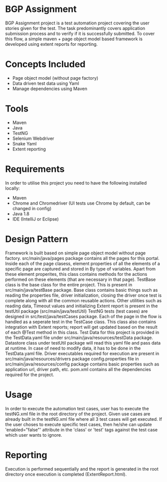# BGP Assignment
BGP Assignment project is a test automation project covering the user stories given for the test. The task predominantly covers application submission process and to verify if it is successfully submitted. To cover this flow, a simple maven + page object model based framework is developed using extent reports for reporting.

# Concepts Included
* Page object model (without page factory)
* Data driven test data using Yaml
* Manage dependencies using Maven

# Tools
* Maven
* Java
* TestNG
* Selenium Webdriver
* Snake Yaml
* Extent reporting

# Requirements
In order to utilise this project you need to have the following installed locally:
* Maven 
* Chrome and Chromedriver (UI tests use Chrome by default, can be changed in config)
* Java 1.8
* IDE (IntelliJ or Eclipse)

# Design Pattern
Framework is built based on simple page object model without page factory. src/main/java/pages package contains all the pages for this portal. 
Inside each of the page clasess, element properties of all the elements of a specific page are captured and stored in By type of variables. Apart from these element properites, this class contains methods for the actions performed on these elements (that are necessary in that page). 
TestBase class is the base class for the entire project. This is present in src/main/java/testBase package. Base class contains basic things such as reading the properties file, driver initialization, closing the driver once test is complete along with all the common reusable actions.
Other utilities such as reading data, Timeout values and initializing Extent report is present in the testUtil package (src/main/java/testUtil)
TestNG tests (test cases) are designed in src/test/java/testCases package. Each of the page in the flow is handled as a seperate test in the TestCase class. This class also contains integration with Extent reports; report will get updated based on the result of each @Test method in this class. 
Test Data for this project is provided in the TestData.yaml file under src/main/java/resources/testData package. Datastore class under testUtil package will read this yaml file and pass data at runtime. In case of need to modify data, it has to be done in the TestData.yaml file.
Driver executables required for execution are present in src/main/java/resources/drivers package
config.properties file in src/main/java/resources/config package contains basic properties such as application url, driver path, etc.
pom.xml contains all the dependencies required for the project.


# Usage
In order to execute the automation test cases, user has to execute the testNG.xml file in the root directory of the project. Given use cases are already built in the testNG.xml file where all 3 test cases will get executed. 
If the user choses to execute specific test cases, then he/she can update 'enabled="false"' attribute in the 'class' or 'test' tags against the test case which user wants to ignore.


# Reporting
Execution is performed sequentially and the report is generated in the root directory once execution is completed (ExtentReport.html).

